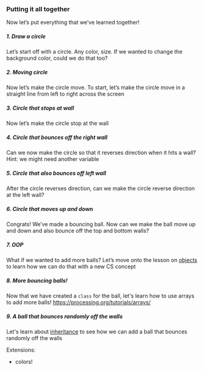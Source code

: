 ### Putting it all together

Now let’s put everything that we’ve learned together!

##### 1. Draw a circle

Let’s start off with a circle. Any color, size. If we wanted to change the background color, could we do that too?

##### 2. Moving circle

Now let’s make the circle move. To start, let’s make the circle move in a straight line from left to right across the screen

##### 3. Circle that stops at wall

Now let’s make the circle stop at the wall

##### 4. Circle that bounces off the right wall

Can we now make the circle so that it reverses direction when it hits a wall? Hint: we might need another variable

##### 5. Circle that also bounces off left wall

After the circle reverses direction, can we make the circle reverse direction at the left wall?

##### 6. Circle that moves up and down

Congrats! We’ve made a bouncing ball. Now can we make the ball move up and down and also bounce off the top and bottom walls?

##### 7. OOP

What if we wanted to add more balls? Let’s move onto the lesson on [objects](objects.md) to learn how we can do that with a new CS concept

##### 8. More bouncing balls!

Now that we have created a `class` for the ball, let's learn how to use arrays to add more balls! https://processing.org/tutorials/arrays/

##### 9. A ball that bounces randomly off the walls

Let's learn about [inheritance](inheritance.md) to see how we can add a ball that bounces randomly off the walls

Extensions:
- colors!
